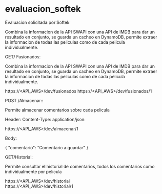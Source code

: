 # evaluacion_softek
Evaluacion solicitada por Softek

Combina la informacion de la API SWAPI con una API de IMDB para dar un resultado en conjunto, 
se guarda un cacheo en DynamoDB, permite extraer la informacion de todas las peliculas como
de cada pelicula individualmente.

GET/ Fusionados: 

Combina la informacion de la API SWAPI con una API de IMDB para dar un resultado en conjunto, 
se guarda un cacheo en DynamoDB, permite extraer la informacion de todas las peliculas como
de cada pelicula individualmente.

https://<API_AWS>/dev/fusionados
https://<API_AWS>/dev/fusionados/1

POST /Almacenar::

Permite almacenar comentarios sobre cada pelicula 

Header:
Content-Type: application/json

https://<API_AWS>/dev/almacenar/1  

Body:

{
  "comentario": "Comentario a guardar"
}

GET/Historial:

Permite consultar el historial de comentarios, todos los comentarios como individualmente por película

https://<API_AWS>/dev/historial  
https://<API_AWS>/dev/historial/1
